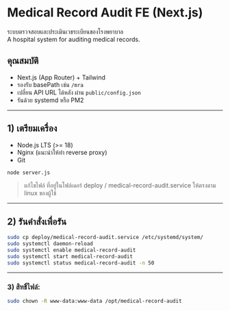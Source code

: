 # Medical Record Audit FE (Next.js)

ระบบตรวจสอบและประเมินเวชระเบียนของโรงพยาบาล  
A hospital system for auditing medical records.

## คุณสมบัติ
- Next.js (App Router) + Tailwind
- รองรับ basePath เช่น `/mra`
- เปลี่ยน API URL ได้หลัง ผ่าน `public/config.json`
- รันด้วย systemd หรือ PM2

---

## 1) เตรียมเครื่อง
- Node.js LTS (>= 18)
- Nginx (แนะนำให้ทำ reverse proxy)
- Git

```bash
node server.js 
```
> แก้ไขไฟล์ ที่อยู่ในโฟล์เดอร์ deploy / medical-record-audit.service ให้ตรงตาม linux ของผู้ใช้
---
## 2) รันคำสั่งเพื่อรัน
``` bash
sudo cp deploy/medical-record-audit.service /etc/systemd/system/
sudo systemctl daemon-reload
sudo systemctl enable medical-record-audit
sudo systemctl start medical-record-audit
sudo systemctl status medical-record-audit -n 50
```
---
### 3) สิทธิ์ไฟล์:
``` bash
sudo chown -R www-data:www-data /opt/medical-record-audit
```
